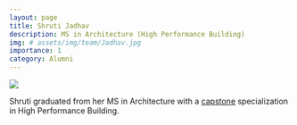 ```yaml
---
layout: page
title: Shruti Jadhav
description: MS in Architecture (High Performance Building)
img: # assets/img/team/Jadhav.jpg
importance: 1
category: Alumni
---
```


<div class="profile"> 
<img src="/assets/img/team/Jadhav.jpg" class="img-fluid z-depth-1 rounded"/>
</div>


Shruti graduated from her MS in Architecture with a [capstone](/projects/2_capstone) specialization in High Performance Building.